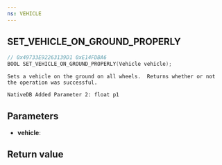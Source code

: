 ```yaml
---
ns: VEHICLE
---
```

## SET_VEHICLE_ON_GROUND_PROPERLY

```c
// 0x49733E92263139D1 0xE14FDBA6
BOOL SET_VEHICLE_ON_GROUND_PROPERLY(Vehicle vehicle);
```

```
Sets a vehicle on the ground on all wheels.  Returns whether or not the operation was successful.  
```

```
NativeDB Added Parameter 2: float p1
```

## Parameters
* **vehicle**: 

## Return value
